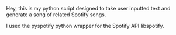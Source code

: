 Hey, this is my python script designed to take user inputted text and generate a song of related Spotify songs.

I used the pyspotify python wrapper for the Spotify API libspotify.

